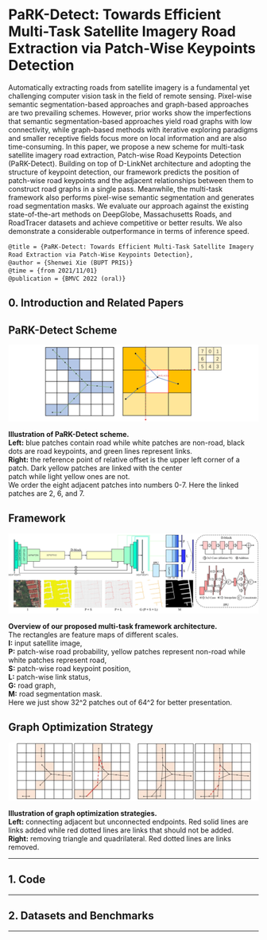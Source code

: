 # PaRK-Detect: Towards Efficient Multi-Task Satellite Imagery Road Extraction via Patch-Wise Keypoints Detection
Automatically extracting roads from satellite imagery is a fundamental yet challenging computer vision task in the field of remote sensing. 
Pixel-wise semantic segmentation-based approaches and graph-based approaches are two prevailing schemes. However, prior works show the 
imperfections that semantic segmentation-based approaches yield road graphs with low connectivity, while graph-based methods with iterative 
exploring paradigms and smaller receptive fields focus more on local information and are also time-consuming. In this paper, we propose a 
new scheme for multi-task satellite imagery road extraction, Patch-wise Road Keypoints Detection (PaRK-Detect). Building on top of D-LinkNet 
architecture and adopting the structure of keypoint detection, our framework predicts the position of patch-wise road keypoints and the 
adjacent relationships between them to construct road graphs in a single pass. Meanwhile, the multi-task framework also performs pixel-wise 
semantic segmentation and generates road segmentation masks. We evaluate our approach against the existing state-of-the-art methods on 
DeepGlobe, Massachusetts Roads, and RoadTracer datasets and achieve competitive or better results. We also demonstrate a considerable 
outperformance in terms of inference speed.

```
@title = {PaRK-Detect: Towards Efficient Multi-Task Satellite Imagery Road Extraction via Patch-Wise Keypoints Detection},  
@author = {Shenwei Xie (BUPT PRIS)}
@time = {from 2021/11/01}
@publication = {BMVC 2022 (oral)}
```

## 0. Introduction and Related Papers

## PaRK-Detect Scheme
![PaRK-Detect Scheme](/img/scheme.jpg)

**Illustration of PaRK-Detect scheme.** <br />
**Left:** blue patches contain road while white patches are non-road, black dots are road keypoints, and green lines represent links. <br />
**Right:** the reference point of relative offset is the upper left corner of a patch. Dark yellow patches are linked with the center <br />
patch while light yellow ones are not. <br />
We order the eight adjacent patches into numbers 0-7. Here the linked patches are 2, 6, and 7.

## Framework
![Framework](/img/framework.jpg)

**Overview of our proposed multi-task framework architecture.** <br />
The rectangles are feature maps of different scales. <br />
**I:** input satellite image, <br />
**P:** patch-wise road probability, yellow patches represent non-road while white patches represent road, <br />
**S:** patch-wise road keypoint position, <br />
**L:** patch-wise link status, <br />
**G:** road graph, <br />
**M:** road segmentation mask. <br />
Here we just show 32^2 patches out of 64^2 for better presentation.

## Graph Optimization Strategy
![GO](/img/graph_optimization.jpg#pic_center)

**Illustration of graph optimization strategies.** <br />
**Left:** connecting adjacent but unconnected endpoints. Red solid lines are links added while red dotted lines are links that should 
not be added. <br />
**Right:** removing triangle and quadrilateral. Red dotted lines are links removed.

- - -

## 1. Code

- - -

## 2. Datasets and Benchmarks

- - -
